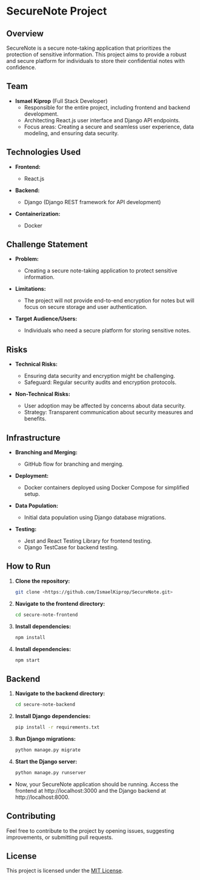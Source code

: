 # SecureNote Project

## Overview
SecureNote is a secure note-taking application that prioritizes the protection of sensitive information. This project aims to provide a robust and secure platform for individuals to store their confidential notes with confidence.

## Team

- **Ismael Kiprop** (Full Stack Developer)
  - Responsible for the entire project, including frontend and backend development.
  - Architecting React.js user interface and Django API endpoints.
  - Focus areas: Creating a secure and seamless user experience, data modeling, and ensuring data security.

## Technologies Used
- **Frontend:**
  - React.js

- **Backend:**
  - Django (Django REST framework for API development)

- **Containerization:**
  - Docker

## Challenge Statement
- **Problem:**
  - Creating a secure note-taking application to protect sensitive information.

- **Limitations:**
  - The project will not provide end-to-end encryption for notes but will focus on secure storage and user authentication.

- **Target Audience/Users:**
  - Individuals who need a secure platform for storing sensitive notes.

## Risks
- **Technical Risks:**
  - Ensuring data security and encryption might be challenging.
  - Safeguard: Regular security audits and encryption protocols.

- **Non-Technical Risks:**
  - User adoption may be affected by concerns about data security.
  - Strategy: Transparent communication about security measures and benefits.

## Infrastructure
- **Branching and Merging:**
  - GitHub flow for branching and merging.

- **Deployment:**
  - Docker containers deployed using Docker Compose for simplified setup.

- **Data Population:**
  - Initial data population using Django database migrations.

- **Testing:**
  - Jest and React Testing Library for frontend testing.
  - Django TestCase for backend testing.

## How to Run
1. **Clone the repository:**
   ```bash
   git clone <https://github.com/IsmaelKiprop/SecureNote.git>

2. **Navigate to the frontend directory:**
	```bash
	cd secure-note-frontend

3. **Install dependencies:**
	```bash
	npm install
4. **Install dependencies:**
	```bash
	npm start

## Backend
1. **Navigate to the backend directory:**
	```bash
	cd secure-note-backend

2. **Install Django dependencies:**
	```bash
	pip install -r requirements.txt

3. **Run Django migrations:**
	```bash
	python manage.py migrate

4. **Start the Django server:**
	```bash
	python manage.py runserver

- Now, your SecureNote application should be running. Access the frontend at http://localhost:3000 and the Django backend at http://localhost:8000.

## Contributing

Feel free to contribute to the project by opening issues, suggesting improvements, or submitting pull requests.

## License

This project is licensed under the [MIT License](LICENSE).
